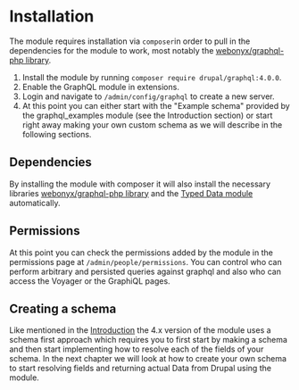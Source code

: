 # Installation

The module requires installation via `composer`in order to pull in the dependencies for the module to work, most notably the [webonyx/graphql-php library](https://github.com/webonyx/graphql-php).

1. Install the module by running `composer require drupal/graphql:4.0.0`.
2. Enable the GraphQL module in extensions.
3. Login and navigate to `/admin/config/graphql` to create a new server.
4. At this point you can either start with the "Example schema" provided by the graphql_examples module (see the Introduction section) or start right away making your own custom schema as we will describe in the following sections.

## Dependencies

By installing the module with composer it will also install the necessary libraries [webonyx/graphql-php library](https://github.com/webonyx/graphql-php) and the [Typed Data module](https://www.drupal.org/project/typed_data) automatically.

## Permissions

At this point you can check the permissions added by the module in the permissions page at `/admin/people/permissions`. You can control who can perform arbitrary and persisted queries against graphql and also who can access the Voyager or the GraphiQL pages.

## Creating a schema

Like mentioned in the [Introduction](./../README.md) the 4.x version of the module uses a schema first approach which requires you to first start by making a schema and then start implementing how to resolve each of the fields of your schema. In the next chapter we will look at how to create your own schema to start resolving fields and returning actual Data from Drupal using the module.
